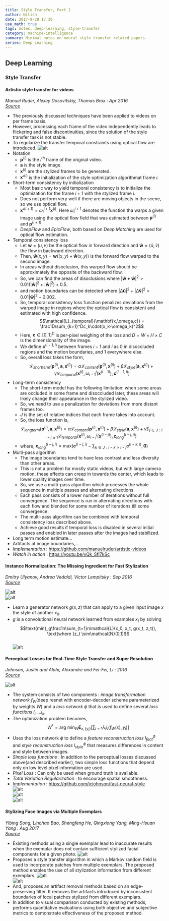 ```yaml
---
title: Style Transfer, Part 2
author: Nitish
date: 2017-9-20 17:30
use_math: true
tags: notes, deep-learning, style-transfer
category: machine-intelligence
summary: Minimal notes on neural style transfer related papers.
series: Deep Learning
---
```


## **Deep Learning**

### **Style Transfer**

#### **Artistic style transfer for videos**   
*Manuel Ruder, Alexey Dosovitskiy, Thomas Brox : Apr 2016*   
[*Source*](https://arxiv.org/abs/1604.08610)   

* The previously discussed techniques have been applied to videos on per frame basis.
* However, processing each frame of the video independently leads to flickering and false discontinuities, since the solution of the style transfer task is not stable.
* To regularize the transfer temporal constraints using optical flow are introduced.
![alt](/images/papers/videoStyle1.jpg)   
* Notation
    * $\mathbf p^{(i)}$ is the $i^{th}$ frame of the original video.
    * $\mathbf a$ is the style image.
    * $\mathbf x^{(i)}$ are the stylized frames to be generated.
    * $\mathbf {x'}^{(i)}$ is the initialization of the style optimization algorithmat frame $i$.
* Short-term consistency by initialization
    * Most basic way to yield temporal consistency is to initialize the optimization for the frame $i+1$ with the stylized frame $i$.
    * Does not perform very well if there are moving objects in the scene, so we use optical flow.
    * $\mathbf {x'}^{(i+1)}=\omega_i^{i+1}\mathbf x^{(i)}$. Here $\omega_i^{i+1}$ denotes the function tha warps a given image using the optical flow field that was estimated between $\mathbf p^{(i)}$ and $\mathbf p^{(i+1)}$.
    * *DeepFlow* and *EpicFlow*, both based on *Deep Matching* are used for optical flow estimation.
* Temporal consistency loss
    * Let $\mathbf w = (u,v)$ be the optical flow in forward direction and $\mathbf {\hat w}=(\hat u, \hat v)$ the flow in backward direction.
    * Then, $\mathbf {\tilde w}(x,y) = \mathbf{w}((x,y) + \mathbf{\hat{w}}(x,y))$ is the forward flow warped to the second image.
    * In areas without disoclusion, this warped flow should be approximately the opposite of the backward flow.
    * So, we can find the areas of disoclusions where $|\mathbf{\widetilde{w} + \hat{w}}|^2 > 0.01(|\mathbf{\widetilde{w}}|^2+|\mathbf{\hat{w}}|^2)+0.5$.
    * and motion boundaries can be detected where $|\Delta\mathbf{\hat{u}}|^2+|\Delta\mathbf{\hat{v}}|^2>0.01|\mathbf{\hat{w}}|^2+0.002$.
    * So, temporal consistency loss function penalizes deviations from the warped image in regions where the optical flow is consistent and estimated with high confidence.   
    $$\mathcal{L}_{temporal}(\mathbf{x,\omega,c}) = \frac1D\sum_{k=1}^Dc_k\cdot(x_k-\omega_k)^2$$
    * Here, $\mathbf{c}\in [0,1]^D$ is per-pixel weighing of the loss and $D=W\times{H}\times{C}$ is the dimensionality of the image.
    * We define $\mathbf{c}^{(i-1,i)}$ between frames $i-1$ and $i$ as $0$ in disoccluded regions and the motion boundaries, and 1 everywhere else.
    * So, overall loss takes the form,   
    $$\mathcal L_{shortterm}(\mathbf{p}^{(i)},\mathbf{a},\mathbf{x}^{(i)}) = \alpha\mathcal{L}_{content}(\mathbf{p}^{(i)},\mathbf{x}^{(i)}) + \beta\mathcal{L}_{style}(\mathbf{a},\mathbf{x}^{(i)}) + \gamma\mathcal{L}_{temporal}(\mathbf{x}^{(i)}, \omega_{i-1}^i(\mathbf{x}^{(i-1)}), \mathbf{c}^{(i-1,i)})$$
* Long-term consistency
    * The short-term model has the following limitation: when some areas are occluded in some frame and disoccluded later, these areas will likely change their appearance in the stylized video.
    * So, we need to use a penalization for deviations from more distant frames too.
    * $J$ is the set of relative indices that each frame takes into account.
    * So, the loss function is,
    $$\mathcal L_{longterm}(\mathbf{p}^{(i)},\mathbf{a},\mathbf{x}^{(i)}) = \alpha\mathcal{L}_{content}(\mathbf{p}^{(i)},\mathbf{x}^{(i)}) + \beta\mathcal{L}_{style}(\mathbf{a},\mathbf{x}^{(i)}) + \gamma\sum_{j\in J:i-j\geq1}\mathcal{L}_{temporal}(\mathbf{x}^{(i)}, \omega_{i-j}^i(\mathbf{x}^{(i-j)}), \mathbf{c}_{long}^{(i-j,i)})$$
    * where, $\mathbf{c}_{long}^{(i-j,i)}=\text{max}(\mathbf{c}^{(i-j,i)} - \sum_{k\in J:i-k>i-j}\mathbf{c}^{(i-k,i)}, \mathbf{0})$
* Multi-pass algorithm
    * The image boundaries tend to have less contrast and less diversity than other areas.
    * This is not a problem for mostly static videos, but with large camera motion, these effects can creep in towards the center, which leads to lower quality images over time.
    * So, we use a multi-pass algorithm which processes the whole sequence in multiple passes and alternating directions.
    * Each pass consists of a lower number of iterations without full convergence. The sequence is run in alternating directions with each flow and blended for some number of iterations till some convergence.
    * The multi-pass algorithm can be combined with temporal consistency loss described above.
    * Achieve good results if temporal loss is disabled in several initial passes and enabled in later passes after the images had stabilized.
* Long term motion estimate...
* Artifacts at image boundaries,...
* *Implementation* : https://github.com/manuelruder/artistic-videos
* *Watch in action* : https://youtu.be/vQk_Sfl7kSc   

#### **Instance Normalization: The Missing Ingredient for Fast Stylization**   
*Dmitry Ulyanov, Andrea Vedaldi, Victor Lempitsky : Sep 2016*   
[*Source*](https://arxiv.org/abs/1607.08022)   

![alt](/images/papers/fastStyle1.jpg)   
![alt](/images/papers/fastStyle2.jpg)   
* Learn a generator network $g(x,z)$ that can apply to a given input image $x$ the style of another $x_0$.
* $g$ is a convolutional neural network learned from examples $x_t$ by solving   
$$\text{min}_g\frac1n\sum_{t=1}n\mathcal{L}(x_0, x_t, g(x_t, z_t)), \text{where }z_t \sim\mathcal{N}(0,1)$$   
![alt](/images/papers/fastStyle3.jpg)   

#### **Perceptual Losses for Real-Time Style Transfer and Super Resolution**   
*Johnson, Justin and Alahi, Alexandre and Fei-Fei, Li : 2016*   
[*Source*](http://cs.stanford.edu/people/jcjohns/eccv16/)   

![alt](/images/papers/superStyle1.jpg)   
* The system consists of two components : *image transformation network* $f_W$(deep resnet with encoder-decoder scheme parameterized by weights $W$) and a *loss network* $\phi$ that is used to define several *loss functions* $l_i,...l_k$.   
* The optimization problem becomes,   
$$W^*=\text{arg min}_W\mathbf{E}_{x,\{y_i\}}[\sum_{i=1}\lambda_i l_i(f_W(x), y_i)]$$   
* Uses the loss network $\phi$ to define a *feature reconstruction loss* $l_{feat}^{\phi}$ and *style reconstruction loss* $l_{style}^{\phi}$ that measures differences in content and style between images.   
* *Simple loss functions* : In addition to the perceptual losses discussed above(and described earlier), two simple loss functions that depend only on low level pixel information are used.   
* *Pixel Loss* : Can only be used when ground truth is available.   
* *Total Variation Regularization* : to encourage spatial smoothness.   
* *Implementation* : https://github.com/jcjohnson/fast-neural-style   
![alt](/images/papers/superStyle2.jpg)   
![alt](/images/papers/superStyle3.jpg)   
![alt](/images/papers/superStyle4.jpg)   

#### **Stylizing Face Images via Multiple Exemplars**   
*Yibing Song, Linchao Bao, Shengfeng He, Qingxiong Yang, Ming-Hsuan Yang : Aug 2017*   
[*Source*](https://arxiv.org/abs/1708.08288)   

* Existing methods using a single exemplar lead to inaccurate results when the exemplar does not contain sufficient stylized facial components for a given photo.
![alt](/images/papers/faceStyle1.jpg)   
* Proposes a style transfer algorithm in which a Markov random field is used to incorporate patches from multiple exemplars. The proposed method enables the use of all stylization information from different exemplars.
![alt](/images/papers/faceStyle2.jpg)   
![alt](/images/papers/faceStyle3.jpg)   
* And, proposes an artifact removal methods based on an edge-preserving filter. It removes the artifacts introduced by inconsistent boundaries of local patches stylized from different exemplars.
* In addition to visual comparison conducted by existing methods, performs quantitative evaluations using both objective and subjective metrics to demonstrate effectiveness of the proposed method. 

